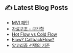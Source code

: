 <!--
<p align="center">
  <a href="https://github.com/freeskyES"><img alt="GitHub Status" src=https://github-readme-stats.vercel.app/api?username=freeskyES&hide=contribs&show_icons=true&include_all_commits=true&count_private=true"></a>
</p> 
-->

<!-- blog start -->
## ✍️ Latest Blog Posts

- [MVI 패턴](https://velog.io/@freesky/MVI-pattern)
- [자료구조 - 구간합](https://velog.io/@freesky/%EC%9E%90%EB%A3%8C%EA%B5%AC%EC%A1%B0-%EA%B5%AC%EA%B0%84%ED%95%A9)
- [Hot Flow vs Cold Flow](https://velog.io/@freesky/Hot-Flow-vs-Cold-Flow)
- [Flow? CallbackFlow?](https://velog.io/@freesky/Flow-CallbackFlow)
- [알고리즘 선택의 기준](https://velog.io/@freesky/%EC%95%8C%EA%B3%A0%EB%A6%AC%EC%A6%98-%EC%84%A0%ED%83%9D%EC%9D%98-%EA%B8%B0%EC%A4%80%EC%9D%80)
<!-- blog end -->
